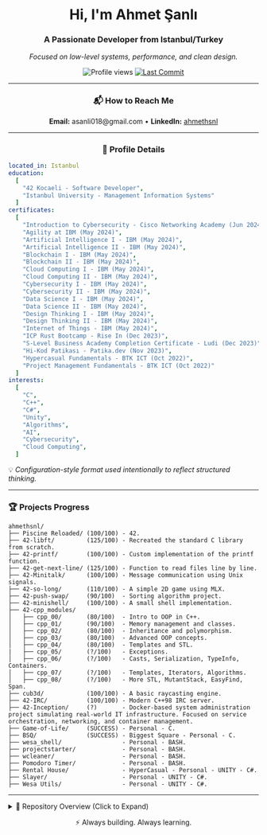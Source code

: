 <h1 align="center">Hi, I'm Ahmet Şanlı</h1>
<h3 align="center">A Passionate Developer from Istanbul/Turkey</h3>
<p align="center"><i>Focused on low-level systems, performance, and clean design.</i></p>

<p align="center">
  <img src="https://komarev.com/ghpvc/?username=ahmethsnl&label=Profile%20views&color=0e75b6&style=flat" alt="Profile views" />
  <a href="https://github.com/ahmethsnl/ahmethsnl/commits">
    <img src="https://img.shields.io/github/last-commit/ahmethsnl/ahmethsnl?style=flat" alt="Last Commit" />
  </a>
</p>

---

<h3 align="center">📬 How to Reach Me</h3>

<p align="center">
  <b>Email:</b> asanli018@gmail.com • 
  <b>LinkedIn:</b> <a href="https://www.linkedin.com/in/ahmethsnl/">ahmethsnl</a>
</p>

---

<h3 align="center">📜 Profile Details</h3>

```yaml
located_in: Istanbul
education:
  [
    "42 Kocaeli - Software Developer",
    "Istanbul University - Management Information Systems"
  ]
certificates:
  [
    "Introduction to Cybersecurity - Cisco Networking Academy (Jun 2024)",
    "Agility at IBM (May 2024)",
    "Artificial Intelligence I - IBM (May 2024)",
    "Artificial Intelligence II - IBM (May 2024)",
    "Blockchain I - IBM (May 2024)",
    "Blockchain II - IBM (May 2024)",
    "Cloud Computing I - IBM (May 2024)",
    "Cloud Computing II - IBM (May 2024)",
    "Cybersecurity I - IBM (May 2024)",
    "Cybersecurity II - IBM (May 2024)",
    "Data Science I - IBM (May 2024)",
    "Data Science II - IBM (May 2024)",
    "Design Thinking I - IBM (May 2024)",
    "Design Thinking II - IBM (May 2024)",
    "Internet of Things - IBM (May 2024)",
    "ICP Rust Bootcamp - Rise In (Dec 2023)",
    "S-Level Business Academy Completion Certificate - Ludi (Dec 2023)",
    "Hi-Kod Patikası - Patika.dev (Nov 2023)",
    "Hypercasual Fundamentals - BTK ICT (Oct 2022)",
    "Project Management Fundamentals - BTK ICT (Oct 2022)"
  ]
interests:
  [
    "C",
    "C++",
    "C#",
    "Unity",
    "Algorithms",
    "AI",
    "Cybersecurity",
    "Cloud Computing",
  ]

```

💡 *Configuration-style format used intentionally to reflect structured thinking.*

---

### 🏆 Projects Progress


```plaintext
ahmethsnl/
├── Piscine Reloaded/ (100/100) - 42.
├── 42-libft/         (125/100) - Recreated the standard C library from scratch.
├── 42-printf/        (100/100) - Custom implementation of the printf function.
├── 42-get-next-line/ (125/100) - Function to read files line by line.
├── 42-Minitalk/      (100/100) - Message communication using Unix signals.
├── 42-so-long/       (110/100) - A simple 2D game using MLX.
├── 42-push-swap/     (90/100)  - Sorting algorithm project.
├── 42-minishell/     (100/100) - A small shell implementation.
├── 42-cpp_modules/
│   ├── cpp_00/       (80/100)  - Intro to OOP in C++.
│   ├── cpp_01/       (90/100)  - Memory management and classes.
│   ├── cpp_02/       (80/100)  - Inheritance and polymorphism.
│   ├── cpp_03/       (80/100)  - Advanced OOP concepts.
│   ├── cpp_04/       (80/100)  - Templates and STL.
|   ├── cpp_05/       (?/100)   - Exceptions.
│   ├── cpp_06/       (?/100)   - Casts, Serialization, TypeInfo, Containers.
│   ├── cpp_07/       (?/100)   - Templates, Iterators, Algorithms.
│   ├── cpp_08/       (?/100)   - More STL, MutantStack, EasyFind, Span.
├── cub3d/            (100/100) - A basic raycasting engine.
├── 42-IRC/           (100/100) - Modern C++98 IRC server.
├── 42-Inception/     (?)       - Docker-based system administration project simulating real-world IT infrastructure. Focused on service orchestration, networking, and container management.
├── Game-of-Life/     (SUCCESS) - Personal - C.
├── BSQ/              (SUCCESS) - Biggest Square - Personal - C.
├── wesa_shell/                 - Personal - BASH.
├── projectstarter/             - Personal - BASH.
├── wcleaner/                   - Personal - BASH.
├── Pomodoro Timer/             - Personal - BASH.
├── Rental House/               - HyperCasual - Personal - UNITY - C#.
├── Slayer/                     - Personal - UNITY - C#.
├── Wesa Utils/                 - Personal - UNITY - C#.
```

---
<details>
<summary> 📂 Repository Overview (Click to Expand)</summary>

- [**42-libft**](https://github.com/Ahmethsnl/42-libft): Recreated the standard C library from scratch.
- [**42-printf**](https://github.com/Ahmethsnl/42-printf): Custom implementation of the `printf` function.
- [**42-get-next-line**](https://github.com/Ahmethsnl/42-get-next-line): Function to read files line by line.
- [**42-Minitalk**](https://github.com/Ahmethsnl/42-Minitalk): Message communication using Unix signals.
- [**42-so-long**](https://github.com/Ahmethsnl/42-so-long): A simple 2D game using MLX.
- [**42-push-swap**](https://github.com/Ahmethsnl/42-push-swap): Sorting algorithm project.
- [**42-minishell**](https://github.com/Ahmethsnl/42-minishell): A small shell implementation.
- [**42-cpp_modules**](https://github.com/Ahmethsnl/42-cpp_modules): Intro to Object-Oriented Programming in C++ (cpp_00 - cpp_08).
- [**cub3d**](https://github.com/Ahmethsnl/cub3d): A basic raycasting engine inspired by Wolfenstein 3D.
- [**42-IRC**](https://github.com/Ahmethsnl/42-IRC): Modern C++98 IRC server.
- [**42-Inception**](https://github.com/Ahmethsnl/42-Inception): Docker-based system administration project simulating real-world IT infrastructure. Focused on service orchestration, networking, and container management.
</details>

<p align="center">⚡ Always building. Always learning.</p>

